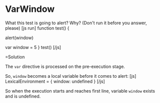 
# VarWindow 

What this test is going to alert? Why? (Don't run it before you answer, please)
[js run]
function test() {
  
  alert(window)

  var window = 5
}
test()
[/js]

=Solution

The `var` directive is processed on the pre-execution stage.

So, `window` becomes a local variable before it comes to alert:
[js]
LexicalEnvironment = {
  window: undefined
}
[/js]

So when the execution starts and reaches first line, variable `window` exists and is undefined.


